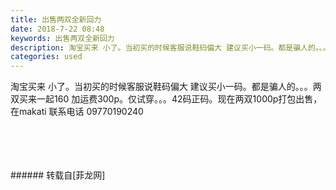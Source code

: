 ```yaml
---
title: 出售两双全新回力
date: 2018-7-22 08:48
keywords: 出售两双全新回力
description: 淘宝买来 小了。当初买的时候客服说鞋码偏大 建议买小一码。都是骗人的。。。两双买来一起160 加运费300p。仅试穿。。。42码正码。现在两双1000p打包出售，在makati 联系电话 09770190240
categories: used
---
```

<td class="t_f" id="postmessage_1537196">

淘宝买来 小了。当初买的时候客服说鞋码偏大 建议买小一码。都是骗人的。。。两双买来一起160 加运费300p。仅试穿。。。42码正码。现在两双1000p打包出售，在makati 联系电话 09770190240<br/>
<img alt="" border="0" class="zoom" data-cf-modified-98e0606b4c5cf37a2545256c-="" file="http://www.flw.ph/data/appbyme/upload/image/201807/22/kyPBqBoy2VvT.jpg" id="aimg_SIwwF" lazyloadthumb="1" onclick="" onmouseover="" src="http://www.flw.ph/data/appbyme/upload/image/201807/22/kyPBqBoy2VvT.jpg"/><br/>
<br/>
<img alt="" border="0" class="zoom" data-cf-modified-98e0606b4c5cf37a2545256c-="" file="http://www.flw.ph/data/appbyme/upload/image/201807/22/pkmUnN4wCPY9.jpg" id="aimg_VJvSE" lazyloadthumb="1" onclick="" onmouseover="" src="http://www.flw.ph/data/appbyme/upload/image/201807/22/pkmUnN4wCPY9.jpg"/><br/>
<br/>
<img alt="" border="0" class="zoom" data-cf-modified-98e0606b4c5cf37a2545256c-="" file="http://www.flw.ph/data/appbyme/upload/image/201807/22/7ojEQDPL40BQ.jpg" id="aimg_M38em" lazyloadthumb="1" onclick="" onmouseover="" src="http://www.flw.ph/data/appbyme/upload/image/201807/22/7ojEQDPL40BQ.jpg"/><br/>
<br/>
<img alt="" border="0" class="zoom" data-cf-modified-98e0606b4c5cf37a2545256c-="" file="http://www.flw.ph/data/appbyme/upload/image/201807/22/1FeHZ8yR6OXz.jpg" id="aimg_S0coC" lazyloadthumb="1" onclick="" onmouseover="" src="http://www.flw.ph/data/appbyme/upload/image/201807/22/1FeHZ8yR6OXz.jpg"/><br/>
<br/>
</td>
###### 转载自[菲龙网]